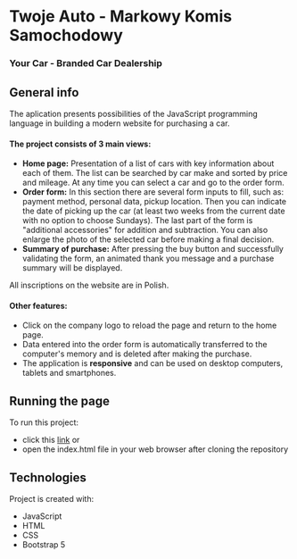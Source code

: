 # Twoje Auto - Markowy Komis Samochodowy
### Your Car - Branded Car Dealership


## General info
The aplication presents possibilities of the JavaScript programming language in building a modern website for purchasing a car.

#### The project consists of 3 main views:
* **Home page:** Presentation of a list of cars with key information about each of them. The list can be searched by car make and sorted by price and mileage. At any time you can select a car and go to the order form.
* **Order form:** In this section there are several form inputs to fill, such as: payment method, personal data, pickup location. Then you can indicate the date of picking up the car (at least two weeks from the current date with no option to choose Sundays). The last part of the form is "additional accessories" for addition and subtraction. You can also enlarge the photo of the selected car before making a final decision.
* **Summary of purchase:** After pressing the buy button and successfully validating the form, an animated thank you message and a purchase summary will be displayed.

All inscriptions on the website are in Polish.

#### Other features:
* Click on the company logo to reload the page and return to the home page.
* Data entered into the order form is automatically transferred to the computer's memory and is deleted after making the purchase.
* The application is **responsive** and can be used on desktop computers, tablets and smartphones.

## Running the page
To run this project:
* click this [link](https://piterbud.github.io/Twoje-Auto/) or 
* open the index.html file in your web browser after cloning the repository

## Technologies
Project is created with:
* JavaScript
* HTML
* CSS
* Bootstrap 5
